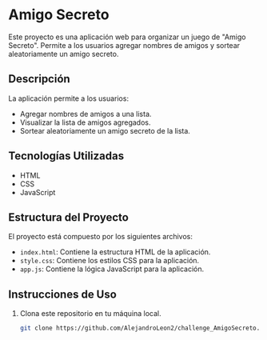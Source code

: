 # Amigo Secreto

Este proyecto es una aplicación web para organizar un juego de "Amigo Secreto". Permite a los usuarios agregar nombres de amigos y sortear aleatoriamente un amigo secreto.

## Descripción

La aplicación permite a los usuarios:
- Agregar nombres de amigos a una lista.
- Visualizar la lista de amigos agregados.
- Sortear aleatoriamente un amigo secreto de la lista.

## Tecnologías Utilizadas

- HTML
- CSS
- JavaScript

## Estructura del Proyecto

El proyecto está compuesto por los siguientes archivos:

- `index.html`: Contiene la estructura HTML de la aplicación.
- `style.css`: Contiene los estilos CSS para la aplicación.
- `app.js`: Contiene la lógica JavaScript para la aplicación.

## Instrucciones de Uso

1. Clona este repositorio en tu máquina local.
   ```bash
   git clone https://github.com/AlejandroLeon2/challenge_AmigoSecreto.git
